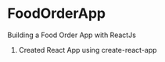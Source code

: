 # FoodOrderApp

Building a Food Order App with ReactJs

1. Created React App using create-react-app
